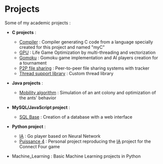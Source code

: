 # Projects
Some of my academic projects :
- **C projects** :
  - [Compiler](Compiler) : Compiler generating C code from a language specially created for this project and named "myC"
  - [GPU](GPU) : Life Game Optimization by multi-threading and vectorization
  - [Gomoku](Gomoku) : Gomoku game implementation and AI players creation for a tournament
  - [P2P file sharing](P2P%20file%20sharing) : Peer-to-peer file sharing systems with tracker
  - [Thread support library](Thread%20support%20library) : Custom thread library

- **Java projects** :
  - [Mobility algorithm](Mobility%20algorithm) : Simulation of an ant colony and optimization of the ants' behavior

- **MySQL/JavaScript project** :
  - [SQL Base](SQL%20Base) : Creation of a database with a web interface

- **Python project** :
  - [IA](IA) : Go player based on Neural Network
  - [Puissance 4](Puissance%204) : Personal project reproducing the [IA](IA) project for the Connect Four game
  
- Machine_Learning : Basic Machine Learning projects in Python


